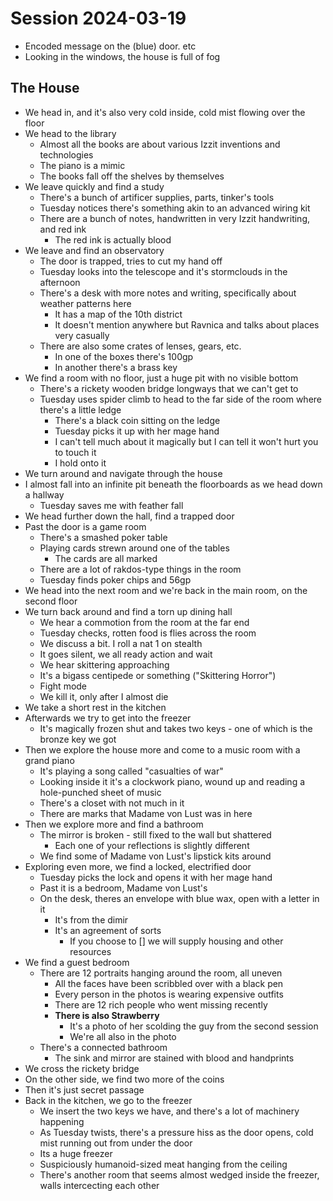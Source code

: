 # Session 2024-03-19

- Encoded message on the (blue) door. etc
- Looking in the windows, the house is full of fog

## The House

- We head in, and it's also very cold inside, cold mist flowing over the floor
- We head to the library
  - Almost all the books are about various Izzit inventions and technologies
  - The piano is a mimic
  - The books fall off the shelves by themselves
- We leave quickly and find a study
  - There's a bunch of artificer supplies, parts, tinker's tools
  - Tuesday notices there's something akin to an advanced wiring kit
  - There are a bunch of notes, handwritten in very Izzit handwriting, and red ink
    - The red ink is actually blood
- We leave and find an observatory
  - The door is trapped, tries to cut my hand off
  - Tuesday looks into the telescope and it's stormclouds in the afternoon
  - There's a desk with more notes and writing, specifically about weather patterns here
    - It has a map of the 10th district
    - It doesn't mention anywhere but Ravnica and talks about places very casually
  - There are also some crates of lenses, gears, etc.
    - In one of the boxes there's 100gp
    - In another there's a brass key
- We find a room with no floor, just a huge pit with no visible bottom
  - There's a rickety wooden bridge longways that we can't get to
  - Tuesday uses spider climb to head to the far side of the room where there's a little ledge
    - There's a black coin sitting on the ledge
    - Tuesday picks it up with her mage hand
    - I can't tell much about it magically but I can tell it won't hurt you to touch it
    - I hold onto it
- We turn around and navigate through the house
- I almost fall into an infinite pit beneath the floorboards as we head down a hallway
  - Tuesday saves me with feather fall
- We head further down the hall, find a trapped door
- Past the door is a game room
  - There's a smashed poker table
  - Playing cards strewn around one of the tables
    - The cards are all marked
  - There are a lot of rakdos-type things in the room
  - Tuesday finds poker chips and 56gp
- We head into the next room and we're back in the main room, on the second floor
- We turn back around and find a torn up dining hall
  - We hear a commotion from the room at the far end
  - Tuesday checks, rotten food is flies across the room
  - We discuss a bit. I roll a nat 1 on stealth
  - It goes silent, we all ready action and wait
  - We hear skittering approaching
  - It's a bigass centipede or something ("Skittering Horror")
  - Fight mode
  - We kill it, only after I almost die
- We take a short rest in the kitchen
- Afterwards we try to get into the freezer
  - It's magically frozen shut and takes two keys - one of which is the bronze key we got
- Then we explore the house more and come to a music room with a grand piano
  - It's playing a song called "casualties of war"
  - Looking inside it it's a clockwork piano, wound up and reading a hole-punched sheet of music
  - There's a closet with not much in it
  - There are marks that Madame von Lust was in here
- Then we explore more and find a bathroom
  - The mirror is broken - still fixed to the wall but shattered
    - Each one of your reflections is slightly different
  - We find some of Madame von Lust's lipstick kits around
- Exploring even more, we find a locked, electrified door
  - Tuesday picks the lock and opens it with her mage hand
  - Past it is a bedroom, Madame von Lust's
  - On the desk, theres an envelope with blue wax, open with a letter in it
    - It's from the dimir
    - It's an agreement of sorts
      - If you choose to [] we will supply housing and other resources
- We find a guest bedroom
  - There are 12 portraits hanging around the room, all uneven
    - All the faces have been scribbled over with a black pen
    - Every person in the photos is wearing expensive outfits
    - There are 12 rich people who went missing recently
    - **There is also Strawberry**
      - It's a photo of her scolding the guy from the second session
      - We're all also in the photo
  - There's a connected bathroom
    - The sink and mirror are stained with blood and handprints
- We cross the rickety bridge
- On the other side, we find two more of the coins
- Then it's just secret passage
- Back in the kitchen, we go to the freezer
  - We insert the two keys we have, and there's a lot of machinery happening
  - As Tuesday twists, there's a pressure hiss as the door opens, cold mist running out from under the door
  - Its a huge freezer
  - Suspiciously humanoid-sized meat hanging from the ceiling
  - There's another room that seems almost wedged inside the freezer, walls intercecting each other
